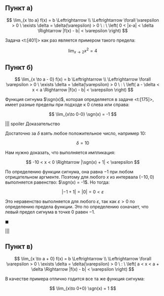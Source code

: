 ## Пункт а)

$$ \lim_{x \to a} f(x) = b \Leftrightarrow \\ \Leftrightarrow \forall \varepsilon > 0 \ \exists \delta = \delta(\varepsilon) > 0 \ : \ \left( 0 < |x-a| < \delta \Rightarrow |f(x) - b| < \varepsilon \right) $$

Задача <t:[401]> как раз является примером такого предела:

$$ \lim_{x \to 2} x^2 = 4 $$

## Пункт б)

$$ \lim_{x \to a - 0} f(x) = b \Leftrightarrow \\ \Leftrightarrow \forall \varepsilon > 0 \ \exists \delta = \delta(\varepsilon) > 0 \ : \ \left( a - \delta < x < a \Rightarrow |f(x) - b| < \varepsilon \right) $$

Функция сигнума $\sgn(x)$, которая определяется в задаче <t:[175]>, имеет разные пределы при подходе к $0$ слева или справа:

$$ \lim_{x\to 0-0} \sgn(x) = -1 $$

||| spoiler Доказательство

Достаточно за $\delta$ взять любое положительное число, например $10$:

$$ \delta = 10 $$

Нам нужно доказать, что выполняется импликация:

$$ -10 < x < 0 \Rightarrow |\sgn(x) + 1| < \varepsilon $$

По определению функции сигнума, она равна $-1$ при любом отрицательном аргменте. Поэтому для любого $x$ из интервала $(-10, 0)$ выполняется равенство: $\sgn(x) = -1$. Но тогда:

$$ |-1 + 1| = |0| = 0 < \varepsilon $$

Это неравенство выполняется для любого $\varepsilon$, так как $\varepsilon > 0$ по определению предела функции. Это по определению означает, что левый предел сигнума в точке $0$ равен $-1$.

$\blacksquare$

|||

## Пункт в)

$$ \lim_{x \to a + 0} f(x) = b \Leftrightarrow \\ \Leftrightarrow \forall \varepsilon > 0 \ \exists \delta = \delta(\varepsilon) > 0 \ : \ \left( a < x < a + \delta \Rightarrow |f(x) - b| < \varepsilon \right) $$

В качестве примера отлично годится все та же функция сигнума:

$$ \lim_{x\to 0+0} \sgn(x) = 1 $$
